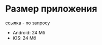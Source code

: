 # Размер приложения

[ссылка](mailto:alexmakeresponsive@gmail.com) - по запросу

* Android: 24 Мб
* iOS: 24 Мб

